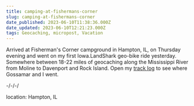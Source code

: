```yaml
---
title: camping-at-fishermans-corner
slug: camping-at-fishermans-corner
date_published: 2023-06-10T11:38:36.000Z
date_updated: 2023-06-10T12:21:23.000Z
tags: Geocaching, micropost, Vacation
---
```


Arrived at Fisherman's Corner campground in Hampton, IL, on Thursday evening and went on my first Iowa.LandShark geo-bike ride yesterday.  Somewhere between 18-22 miles of geocaching along the Mississippi River from Moline to Davenport and Rock Island.  Open my [track log](https://hikes.summittdweller.com/hikes/2023/06/2023-06-09_5.47pm/) to see where Gossamar and I went.

-/-/-/

location: Hampton, IL
